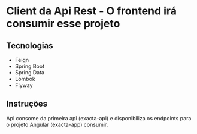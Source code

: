 # Client da Api Rest - O frontend irá consumir esse projeto

## Tecnologias 

- Feign
- Spring Boot
- Spring Data
- Lombok
- Flyway

## Instruções

Api consome da primeira api (exacta-api) e disponibiliza os endpoints para o projeto Angular (exacta-app) consumir.
